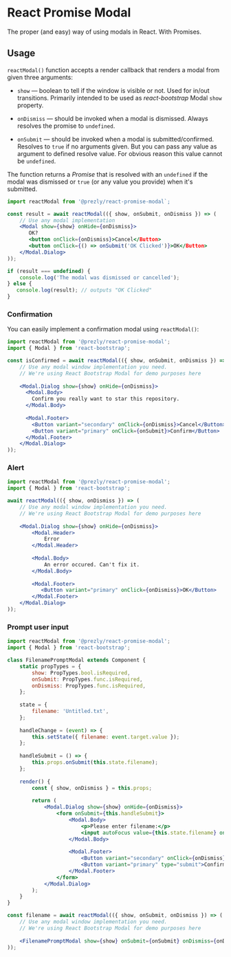 # React Promise Modal

The proper (and easy) way of using modals in React. With Promises.

## Usage

`reactModal()` function accepts a render callback that renders a modal from given three arguments:

- `show` — boolean to tell if the window is visible or not. 
   Used for in/out transitions. 
   Primarily intended to be used as *react-bootstrap* Modal `show` property.

- `onDismiss` — should be invoked when a modal is dismissed. 
   Always resolves the promise to `undefined`.
   
- `onSubmit` — should be invoked when a modal is submitted/confirmed. 
   Resolves to `true` if no arguments given.
   But you can pass any value as argument to defined resolve value.
   For obvious reason this value cannot be `undefined`.   

The function returns a *Promise* that is resolved with an `undefined` if the modal was dismissed 
or `true` (or any value you provide) when it's submitted.

```jsx
import reactModal from '@prezly/react-promise-modal`;

const result = await reactModal(({ show, onSubmit, onDismiss }) => (
    // Use any modal implementation
    <Modal show={show} onHide={onDismiss}>
       OK?
       <button onClick={onDismiss}>Cancel</Button>
       <button onClick={() => onSubmit('OK Clicked')}>OK</Button>
    </Modal.Dialog>
));

if (result === undefined) {    
    console.log('The modal was dismissed or cancelled');
} else {
   console.log(result); // outputs "OK Clicked"
}

```

### Confirmation

You can easily implement a confirmation modal using `reactModal()`:

```jsx
import reactModal from '@prezly/react-promise-modal';
import { Modal } from 'react-bootstrap'; 

const isConfirmed = await reactModal(({ show, onSubmit, onDismiss }) => (
    // Use any modal window implementation you need.
    // We're using React Bootstrap Modal for demo purposes here
     
    <Modal.Dialog show={show} onHide={onDismiss}>
      <Modal.Body>
        Confirm you really want to star this repository.
      </Modal.Body>
    
      <Modal.Footer>
        <Button variant="secondary" onClick={onDismiss}>Cancel</Button>
        <Button variant="primary" onClick={onSubmit}>Confirm</Button>
      </Modal.Footer>
    </Modal.Dialog>
));
```

### Alert

```jsx
import reactModal from '@prezly/react-promise-modal';
import { Modal } from 'react-bootstrap'; 

await reactModal(({ show, onDismiss }) => (
    // Use any modal window implementation you need.
    // We're using React Bootstrap Modal for demo purposes here
     
    <Modal.Dialog show={show} onHide={onDismiss}>
        <Modal.Header>
            Error
        </Modal.Header>
      
        <Modal.Body>
            An error occured. Can't fix it.
        </Modal.Body>
    
        <Modal.Footer>
           <Button variant="primary" onClick={onDismiss}>OK</Button>
        </Modal.Footer>
    </Modal.Dialog>
));
```

### Prompt user input

```jsx
import reactModal from '@prezly/react-promise-modal';
import { Modal } from 'react-bootstrap'; 

class FilenamePromptModal extends Component {
    static propTypes = {
        show: PropTypes.bool.isRequired,
        onSubmit: PropTypes.func.isRequired,
        onDismiss: PropTypes.func.isRequired,
    };
    
    state = {
        filename: 'Untitled.txt',
    };
    
    handleChange = (event) => {
        this.setState({ filename: event.target.value });
    };
    
    handleSubmit = () => {
        this.props.onSubmit(this.state.filename);    
    };
    
    render() {
        const { show, onDismiss } = this.props;
        
        return (
            <Modal.Dialog show={show} onHide={onDismiss}>
                <form onSubmit={this.handleSubmit}>
                    <Modal.Body>
                        <p>Please enter filename:</p>
                        <input autoFocus value={this.state.filename} onChange={this.handleChange} />
                    </Modal.Body>
                  
                    <Modal.Footer>
                        <Button variant="secondary" onClick={onDismiss}>Cancel</Button>
                        <Button variant="primary" type="submit">Confirm</Button>
                    </Modal.Footer>
                </form>
            </Modal.Dialog>        
        );
    }
}

const filename = await reactModal(({ show, onSubmit, onDismiss }) => (
    // Use any modal window implementation you need.
    // We're using React Bootstrap Modal for demo purposes here
     
    <FilenamePromptModal show={show} onSubmit={onSubmit} onDismiss={onDismiss} />
));
```
